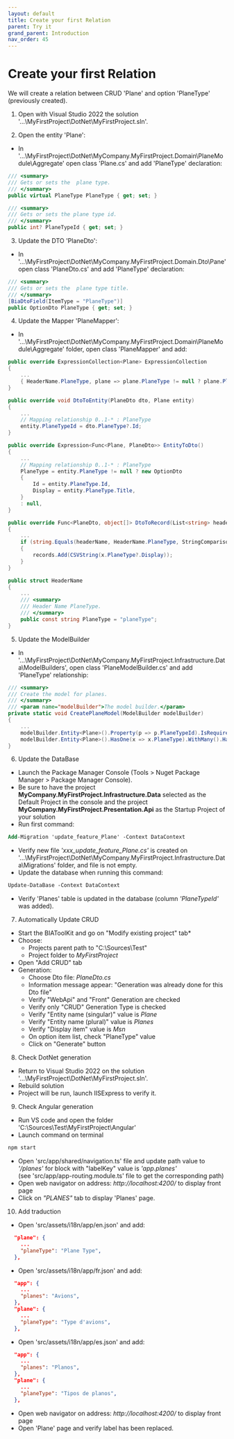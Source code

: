 ```yaml
---
layout: default
title: Create your first Relation
parent: Try it
grand_parent: Introduction
nav_order: 45
---
```


# Create your first Relation
We will create a relation between CRUD 'Plane' and option 'PlaneType' (previously created).

1. Open with Visual Studio 2022 the solution '...\MyFirstProject\DotNet\MyFirstProject.sln'.

2. Open the entity 'Plane':
* In '...\MyFirstProject\DotNet\MyCompany.MyFirstProject.Domain\PlaneModule\Aggregate' open class 'Plane.cs' and add 'PlaneType' declaration: 
  
```csharp
/// <summary>
/// Gets or sets the  plane type.
/// </summary>
public virtual PlaneType PlaneType { get; set; }

/// <summary>
/// Gets or sets the plane type id.
/// </summary>
public int? PlaneTypeId { get; set; }
```

3. Update the DTO 'PlaneDto':
* In '...\MyFirstProject\DotNet\MyCompany.MyFirstProject.Domain.Dto\Pane' open class 'PlaneDto.cs' and add 'PlaneType' declaration:  
  
```csharp
/// <summary>
/// Gets or sets the  plane type title.
/// </summary>
[BiaDtoField(ItemType = "PlaneType")]
public OptionDto PlaneType { get; set; }
```

4. Update the Mapper 'PlaneMapper':
* In '...\MyFirstProject\DotNet\MyCompany.MyFirstProject.Domain\PlaneModule\Aggregate' folder, open class 'PlaneMapper' and add:   
 
```csharp
public override ExpressionCollection<Plane> ExpressionCollection
{
    ...
    { HeaderName.PlaneType, plane => plane.PlaneType != null ? plane.PlaneType.Title : null },
}

public override void DtoToEntity(PlaneDto dto, Plane entity)
{
    ...
    // Mapping relationship 0..1-* : PlaneType
    entity.PlaneTypeId = dto.PlaneType?.Id;
}

public override Expression<Func<Plane, PlaneDto>> EntityToDto()
{
    ...
    // Mapping relationship 0..1-* : PlaneType
    PlaneType = entity.PlaneType != null ? new OptionDto
    {
        Id = entity.PlaneType.Id,
        Display = entity.PlaneType.Title,
    }
    : null,
}

public override Func<PlaneDto, object[]> DtoToRecord(List<string> headerNames = null)
{
    ...
    if (string.Equals(headerName, HeaderName.PlaneType, StringComparison.OrdinalIgnoreCase))
    {
        records.Add(CSVString(x.PlaneType?.Display));
    }
}

public struct HeaderName
{
    ...
    /// <summary>
    /// Header Name PlaneType.
    /// </summary>
    public const string PlaneType = "planeType";
}
```

5. Update the ModelBuilder
* In '...\MyFirstProject\DotNet\MyCompany.MyFirstProject.Infrastructure.Data\ModelBuilders', open class 'PlaneModelBuilder.cs' and add 'PlaneType' relationship: 
 
```csharp
/// <summary>
/// Create the model for planes.
/// </summary>
/// <param name="modelBuilder">The model builder.</param>
private static void CreatePlaneModel(ModelBuilder modelBuilder)
{
    ...
    modelBuilder.Entity<Plane>().Property(p => p.PlaneTypeId).IsRequired(false); // relationship 0..1-*
    modelBuilder.Entity<Plane>().HasOne(x => x.PlaneType).WithMany().HasForeignKey(x => x.PlaneTypeId);
}
```

6. Update the DataBase
* Launch the Package Manager Console (Tools > Nuget Package Manager > Package Manager Console).
* Be sure to have the project **MyCompany.MyFirstProject.Infrastructure.Data** selected as the Default Project in the console and the project **MyCompany.MyFirstProject.Presentation.Api** as the Startup Project of your solution
* Run first command:    
```ps
Add-Migration 'update_feature_Plane' -Context DataContext 
```
* Verify new file *'xxx_update_feature_Plane.cs'* is created on '...\MyFirstProject\DotNet\MyCompany.MyFirstProject.Infrastructure.Data\Migrations' folder, and file is not empty.
* Update the database when running this command: 
```ps
Update-DataBase -Context DataContext
```
* Verify 'Planes' table is updated in the database (column *'PlaneTypeId'* was added).
  
7. Automatically Update CRUD  
* Start the BIAToolKit and go on "Modify existing project" tab*
* Choose:
  * Projects parent path to "C:\Sources\Test"
  * Project folder to *MyFirstProject*
* Open "Add CRUD" tab
* Generation:
  * Choose Dto file: *PlaneDto.cs*
  * Information message appear: "Generation was already done for this Dto file"
  * Verify "WebApi" and "Front" Generation are checked
  * Verify only "CRUD" Generation Type is checked
  * Verify "Entity name (singular)" value is *Plane*
  * Verify "Entity name (plural)" value is *Planes*
  * Verify "Display item"  value is *Msn*
  * On option item list, check "PlaneType" value
  * Click on "Generate" button

8. Check DotNet generation
* Return to Visual Studio 2022 on the solution '...\MyFirstProject\DotNet\MyFirstProject.sln'.
* Rebuild solution
* Project will be run, launch IISExpress to verify it. 

9. Check Angular generation
* Run VS code and open the folder 'C:\Sources\Test\MyFirstProject\Angular'
* Launch command on terminal 
```ps
npm start
```
* Open 'src/app/shared/navigation.ts' file and update path value to *'/planes'* for block with "labelKey" value is *'app.planes'*   
(see 'src/app/app-routing.module.ts' file to get the corresponding path)
* Open web navigator on address: *http://localhost:4200/* to display front page
* Click on *"PLANES"* tab to display 'Planes' page.

10. Add traduction
* Open 'src/assets/i18n/app/en.json' and add:
```json
  "plane": {
    ...
    "planeType": "Plane Type",
  },
```  
* Open 'src/assets/i18n/app/fr.json' and add:
```json
  "app": {
    ...
    "planes": "Avions",
  },
  "plane": {
    ...
    "planeType": "Type d'avions",
  },
```
* Open 'src/assets/i18n/app/es.json' and add:
```json
  "app": {
    ...
    "planes": "Planos",
  },
  "plane": {
    ...
    "planeType": "Tipos de planos",
  },
```  
* Open web navigator on address: *http://localhost:4200/* to display front page
* Open 'Plane' page and verify label has been replaced.